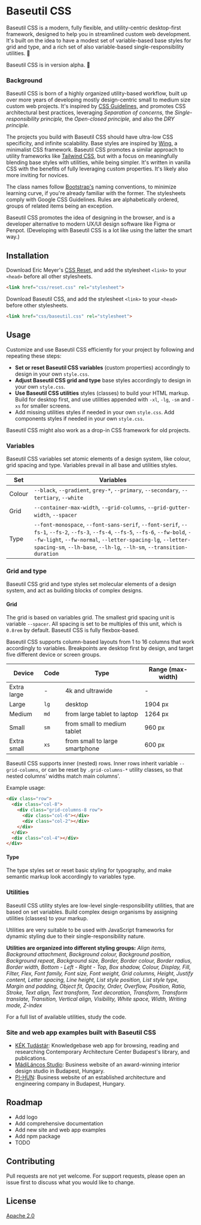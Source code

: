 # Baseutil CSS
Baseutil CSS is a modern, fully flexible, and utility-centric  desktop-first framework, designed to help you in streamlined custom web development. It's built on the idea to have a modest set of variable-based base styles for grid and type, and a rich set of also variable-based single-responsibility utilities. :triangular_ruler:

Baseutil CSS is in version alpha. :seedling:

### Background
Baseutil CSS is born of a highly organized utility-based workflow, built up over more years of developing mostly design-centric small to medium size custom web projects. It's inspired by [CSS Guidelines,](https://github.com/csswizardry/CSS-Guidelines) and promotes CSS architectural best practices, leveraging _Separation of concerns,_ the _Single-responsibility principle,_ the _Open-closed principle,_ and also the _DRY principle._

The projects you build with Baseutil CSS should have ultra-low CSS specificity, and infinite scalability. Base styles are inspired by [Wing,](https://github.com/kbrsh/wing) a minimalist CSS framework. Baseutil CSS promotes a similar approach to utility frameworks like [Tailwind CSS](https://github.com/tailwindlabs/tailwindcss), but with a focus on meaningfully blending base styles with utilities, while being simpler. It's written in vanilla CSS with the benefits of fully leveraging custom properties. It's likely also more inviting for novices.

The class names follow [Bootstrap's](https://github.com/twbs/bootstrap) naming conventions, to minimize learning curve, if you're already familiar with the former. The stylesheets comply with Google CSS Guidelines. Rules are alphabetically ordered, groups of related items being an exception.

Baseutil CSS promotes the idea of designing in the browser, and is a developer alternative to modern UX/UI design software like Figma or Penpot. (Developing with Baseutil CSS is a lot like using the latter the smart way.)

## Installation
Download Eric Meyer's [CSS Reset,](https://meyerweb.com/eric/tools/css/reset/reset.css) and add the stylesheet `<link>` to your `<head>` before all other stylesheets.
```html
<link href="css/reset.css" rel="stylesheet">
```
Download Baseutil CSS, and add the stylesheet `<link>` to your `<head>` before other stylesheets.
```html
<link href="css/baseutil.css" rel="stylesheet">
```

## Usage
Customize and use Baseutil CSS efficiently for your project by following and repeating these steps:
- **Set or reset Baseutil CSS variables** (custom properties) accordingly to design in your own `style.css`.
- **Adjust Baseutil CSS grid and type** base styles accordingly to design in your own `style.css`.
- **Use Baseutil CSS utilities** styles (classes) to build your HTML markup. Build for desktop first, and use utilities appended with `-xl`, `-lg`, `-sm` and `-xs` for smaller screens.
- Add missing utilities styles if needed in your own `style.css`. Add components styles if needed in your own `style.css`.

Baseutil CSS might also work as a drop-in CSS framework for old projects.

### Variables
Baseutil CSS variables set atomic elements of a design system, like colour, grid spacing and type. Variables prevail in all base and utilities styles.

Set | Variables
--- | ---
Colour | `--black`, `--gradient`, `grey-*`, `--primary`, `--secondary`, `--tertiary`, `--white`
Grid | `--container-max-width`, `--grid-columns`, `--grid-gutter-width`, `--spacer`
Type | `--font-monospace`, `--font-sans-serif`, `--font-serif`, `--fs-1`, `--fs-2`, `--fs-3`, `--fs-4`, `--fs-5`, `--fs-6`, `--fw-bold`, `--fw-light`, `--fw-normal`, `--letter-spacing-lg`, `--letter-spacing-sm`, `--lh-base`, `--lh-lg`, `--lh-sm`, `--transition-duration`

### Grid and type
Baseutil CSS grid and type styles set molecular elements of a design system, and act as building blocks of complex designs. 

#### Grid
The grid is based on variables grid. The smallest grid spacing unit is variable `--spacer`. All spacing is set to be multiples of this unit, which is `0.8rem` by default. Baseutil CSS is fully flexbox-based.

Baseutil CSS supports column-based layouts from 1 to 16 columns that work accordingly to variables. Breakpoints are desktop first by design, and target five different device or screen groups.

Device | Code | Type | Range (max-width)
--- | --- | --- | ---
Extra large | - | 4k and ultrawide | -
Large | `lg` | desktop | 1904 px
Medium | `md` | from large tablet to laptop | 1264 px
Small | `sm` | from small to medium tablet | 960 px
Extra small | `xs` | from small to large smartphone | 600 px

Baseutil CSS supports inner (nested) rows. Inner rows inherit variable `--grid-columns`, or can be reset by `.grid-columns-*` utility classes, so that nested columns' widths match main columns'.

Example usage:
```html
<div class="row">
  <div class="col-8">
    <div class="grid-columns-8 row">
      <div class="col-6"></div>
      <div class="col-2"></div>
    </div>
  </div>
  <div class="col-4"></div>
</div>
```

#### Type
The type styles set or reset basic styling for typography, and make semantic markup look accordingly to variables type.

### Utilities
Baseutil CSS utility styles are low-level single-responsibility utilities, that are based on set variables. Build complex design organisms by assigning utilities (classes) to your markup.

Utilities are very suitable to be used with JavaScript frameworks for dynamic styling due to their single-responsibility nature.

**Utilities are organized into different styling groups:** _Align items, Background attachment, Background colour, Background position, Background repeat, Background size, Border, Border colour, Border radius, Border width, Bottom - Left - Right - Top, Box shadow, Colour, Display, Fill, Filter, Flex, Font family, Font size, Font weight, Grid columns, Height, Justify content, Letter spacing, Line height, List style position, List style type, Margin and padding, Object fit, Opacity, Order, Overflow, Position, Ratio, Stroke, Text align, Text transform, Text decoration, Transform, Transform translate, Transition, Vertical align, Visibility, White space, Width, Writing mode, Z-index_

For a full list of available utilities, study the code.

### Site and web app examples built with Baseutil CSS
- [KÉK Tudástár](https://tudastar.kek.org.hu): Knowledgebase web app for browsing, reading and researching Contemporary Architecture Center Budapest's library, and publications.
- [MádiLáncos Studio](https://madilancos.hu): Business website of an award-winning interior design studio in Budapest, Hungary.
- [PI-HUN](https://pi-hun.hu): Business website of an established architecture and engineering company in Budapest, Hungary.

## Roadmap
- Add logo
- Add comprehensive documentation
- Add new site and web app examples
- Add npm package
- TODO

## Contributing
Pull requests are not yet welcome. For support requests, please open an issue first to discuss what you would like to change.

## License
[Apache 2.0](https://github.com/martonlente/baseutil-css/blob/main/LICENSE)
